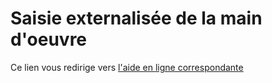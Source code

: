 # Saisie externalisée de la main d'oeuvre

Ce lien vous redirige vers [l'aide en ligne correspondante](http://docs.gestimum.com/MOA/2.3)